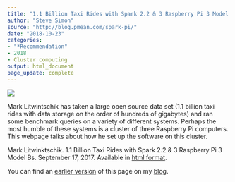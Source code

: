 ```yaml
---
title: "1.1 Billion Taxi Rides with Spark 2.2 & 3 Raspberry Pi 3 Model Bs"
author: "Steve Simon"
source: "http://blog.pmean.com/spark-pi/"
date: "2018-10-23"
categories:
- "*Recommendation"
- 2018
- Cluster computing
output: html_document
page_update: complete
---
```


![](http://www.pmean.com/new-images/18/spark-pi01.png)

<!---More--->

Mark Litwintschik has taken a large open source data set (1.1 billion taxi rides with data storage on the order of hundreds of gigabytes) and ran some benchmark queries on a variety of different systems. Perhaps the most humble of these systems is a cluster of three Raspberry Pi computers. This webpage talks about how he set up the software on this cluster.

Mark Litwinktschik. 1.1 Billion Taxi Rides with Spark 2.2 & 3 Raspberry Pi 3 Model Bs. September 17, 2017. Available in [html format][lit1].

You can find an [earlier version][sim1] of this page on my [blog][sim2].

[sim1]: http://blog.pmean.com/spark-pi/
[sim2]: http://blog.pmean.com

[lit1]: http://tech.marksblogg.com/billion-nyc-taxi-rides-spark-raspberry-pi.html
